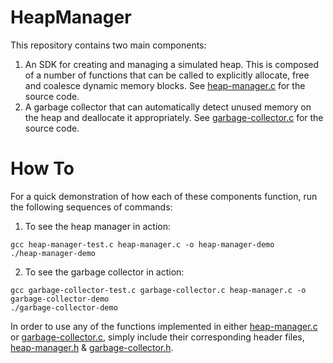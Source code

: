 # HeapManager

This repository contains two main components:

  1. An SDK for creating and managing a simulated heap. This is composed of
     a number of functions that can be called to explicitly allocate, free
     and coalesce dynamic memory blocks. See [heap-manager.c](/heap-manager.c)
     for the source code.
  2. A garbage collector that can automatically detect unused memory on the
     heap and deallocate it appropriately. See [garbage-collector.c](/garbage-collector.c)
     for the source code.


# How To

For a quick demonstration of how each of these components function, run the following
sequences of commands:

  1. To see the heap manager in action:

   ```
   gcc heap-manager-test.c heap-manager.c -o heap-manager-demo
   ./heap-manager-demo
   ```

  2. To see the garbage collector in action:

   ```
   gcc garbage-collector-test.c garbage-collector.c heap-manager.c -o garbage-collector-demo
   ./garbage-collector-demo
   ```

In order to use any of the functions implemented in either [heap-manager.c](/heap-manager.c)
or [garbage-collector.c](/garbage-collector.c), simply include their corresponding
header files, [heap-manager.h](/heap-manager.h) & [garbage-collector.h](/garbage-collector.h).
